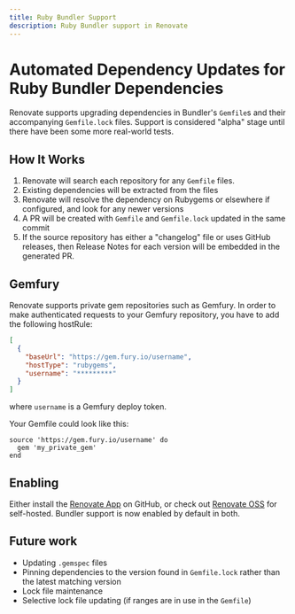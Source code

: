 ```yaml
---
title: Ruby Bundler Support
description: Ruby Bundler support in Renovate
---
```


# Automated Dependency Updates for Ruby Bundler Dependencies

Renovate supports upgrading dependencies in Bundler's `Gemfile`s and their accompanying `Gemfile.lock` files. Support is considered "alpha" stage until there have been some more real-world tests.

## How It Works

1.  Renovate will search each repository for any `Gemfile` files.
2.  Existing dependencies will be extracted from the files
3.  Renovate will resolve the dependency on Rubygems or elsewhere if configured, and look for any newer versions
4.  A PR will be created with `Gemfile` and `Gemfile.lock` updated in the same commit
5.  If the source repository has either a "changelog" file or uses GitHub releases, then Release Notes for each version will be embedded in the generated PR.

## Gemfury

Renovate supports private gem repositories such as Gemfury. In order to make authenticated requests to your Gemfury repository, you have to add the following hostRule:

```json
[
  {
    "baseUrl": "https://gem.fury.io/username",
    "hostType": "rubygems",
    "username": "*********"
  }
]
```

where `username` is a Gemfury deploy token.

Your Gemfile could look like this:

```Gemfile
source 'https://gem.fury.io/username' do
  gem 'my_private_gem'
end
```

## Enabling

Either install the [Renovate App](https://github.com/apps/renovate) on GitHub, or check out [Renovate OSS](https://github.com/renovatebot/renovate) for self-hosted. Bundler support is now enabled by default in both.

## Future work

- Updating `.gemspec` files
- Pinning dependencies to the version found in `Gemfile.lock` rather than the latest matching version
- Lock file maintenance
- Selective lock file updating (if ranges are in use in the `Gemfile`)
